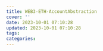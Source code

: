 ```yaml
---
title: WEB3-ETH-AccountAbstraction
cover: ''
date: 2023-10-01 07:10:28
updated: 2023-10-01 07:10:28
tags:
categories:
---
```

